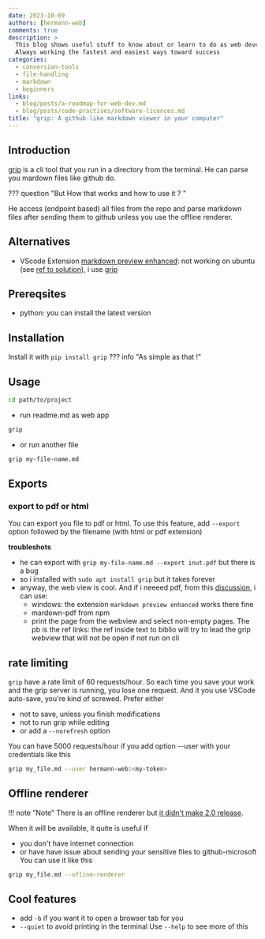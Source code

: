 ```yaml
---
date: 2023-10-09
authors: [hermann-web]
comments: true
description: >
  This blog shows useful stuff to know about or learn to do as web developer or data scientist/engineer
  Always working the fastest and easiest ways toward success
categories:
  - conversion-tools
  - file-handling
  - markdown
  - beginners
links:
  - blog/posts/a-roadmap-for-web-dev.md
  - blog/posts/code-practises/software-licences.md
title: "grip: A github-like markdown viewer in your computer"
---
```


## Introduction

[grip](https://github.com/joeyespo/grip) is a cli tool that you run in a directory from the terminal.
He can parse you mardown files like github do.

??? question "But How that works and how to use it ? "

<!-- more -->

He access (endpoint based) all files from the repo and parse markdown files after sending them to github unless you use the offline renderer.

## Alternatives

- VScode Extension [markdown preview enhanced](): not working on ubuntu (see [ref to solution](https://github.com/coder/code-server/issues/4421)), i use [grip](https://github.com/joeyespo/grip)

## Prereqsites

- python: you can install the latest version

## Installation

Install it with `pip install grip`
??? info "As simple as that !"

## Usage

```bash
cd path/to/project
```

- run readme.md as web app

```bash
grip 
```

- or run another file

```bash
grip my-file-name.md
```

## Exports

### export to pdf or html

You can export you file to pdf or html. To use this feature, add `--export` option followed by the filename (with html or pdf extension)

**troubleshots**

- he can export with `grip my-file-name.md --export inut.pdf` but there is a bug
- so i installed with `sudo apt install grip` but it takes forever
- anyway, the web view is cool. And if i neeeed pdf, from this [discussion](https://gist.github.com/justincbagley/ec0a6334cc86e854715e459349ab1446), i can use:
  - windows: the extension `markdown preview enhanced` works there fine
  - mardown-pdf from npm
  - print the page from the webview and select non-empty pages. The pb is the ref links: the ref inside text to biblio will try to lead the grip webview that will not be open if not run on cli

## rate limiting

`grip` have a rate limit of 60 requests/hour. So each time you save your work and the grip server is running, you lose one request. And it you use VSCode auto-save, you're kind of screwed.
Prefer either

- not to save, unless you finish modifications
- not to run grip while editing
- or add a `--norefresh` option

You can have 5000 requests/hour if you add option --user with your credentials like this

```bash
grip my_file.md --user hermann-web:<my-token>
```

## Offline renderer

!!! note "Note"
    There is an offline renderer but [it didn't make 2.0 release](https://github.com/joeyespo/grip/issues/35#issue-20152565).

When it will be available, it quite is useful if

- you don't have internet connection
- or have have issue about sending your sensitive files to github-microsoft
You can use it like this

```bash
grip my_file.md --ofline-renderer
```

## Cool features

- add `-b` if you want it to open a browser tab for you
- `--quiet` to avoid printing in the terminal
Use `--help` to see more of this
